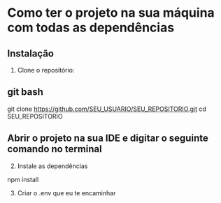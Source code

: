 # Como ter o projeto na sua máquina com todas as dependências

## Instalação

1. Clone o repositório:

## git bash
git clone https://github.com/SEU_USUARIO/SEU_REPOSITORIO.git
cd SEU_REPOSITORIO

## Abrir o projeto na sua IDE e digitar o seguinte comando no terminal
2. Instale as dependências

npm install

3. Criar o .env que eu te encaminhar


